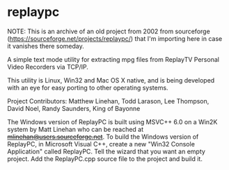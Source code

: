 # replaypc

NOTE: This is an archive of an old project from 2002 from sourceforge (https://sourceforge.net/projects/replaypc/) that I'm importing here in case it vanishes there someday.


A simple text mode utility for extracting mpg files from ReplayTV Personal Video Recorders via TCP/IP.

This utility is Linux, Win32 and Mac OS X native, and is being developed with an eye for easy porting to other operating systems.

Project Contributors: Matthew Linehan, Todd Larason, Lee Thompson, David Noel, Randy Saunders, King of Bayonne


The Windows version of ReplayPC is built using MSVC++ 6.0 on a Win2K system by Matt Linehan who can be reached at ~~mlinehan@users.sourceforge.net~~. To build the Windows version of ReplayPC, in Microsoft Visual C++, create a new "Win32 Console Application" called ReplayPC. Tell the wizard that you want an empty project. Add the ReplayPC.cpp source file to the project and build it.

